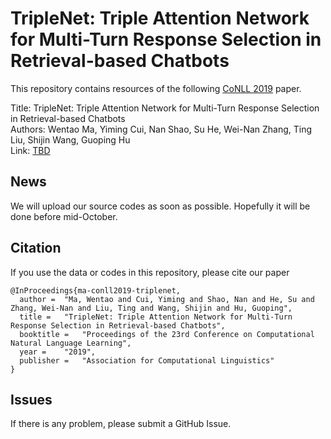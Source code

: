 # TripleNet: Triple Attention Network for Multi-Turn Response Selection in Retrieval-based Chatbots 
This repository contains resources of the following [CoNLL 2019](https://www.conll.org) paper.  

Title: TripleNet: Triple Attention Network for Multi-Turn Response Selection in Retrieval-based Chatbots   
Authors: Wentao Ma, Yiming Cui, Nan Shao, Su He, Wei-Nan Zhang, Ting Liu, Shijin Wang, Guoping Hu   
Link: [TBD](#)

## News
We will upload our source codes as soon as possible.
Hopefully it will be done before mid-October.

## Citation
If you use the data or codes in this repository, please cite our paper
```
@InProceedings{ma-conll2019-triplenet,
  author = 	"Ma, Wentao and Cui, Yiming and Shao, Nan and He, Su and Zhang, Wei-Nan and Liu, Ting and Wang, Shijin and Hu, Guoping",
  title = 	"TripleNet: Triple Attention Network for Multi-Turn Response Selection in Retrieval-based Chatbots",
  booktitle = 	"Proceedings of the 23rd Conference on Computational Natural Language Learning",
  year = 	"2019",
  publisher = 	"Association for Computational Linguistics"
}

```

## Issues
If there is any problem, please submit a GitHub Issue.
